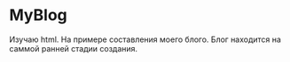 # MyBlog
Изучаю html. На примере составления моего блого.  Блог находится на саммой ранней стадии создания. 
